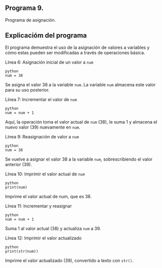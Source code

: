 ## Programa 9.
Programa de asignación.

## Explicacióm del programa
El programa demuestra el uso de la asignación de valores a variables y cómo estas pueden ser modificadas a través de operaciones básica.

Línea 6: Asignación inicial de un valor a `num`
```
python
num = 38
```
Se asigna el valor 38 a la variable `num`.
La variable `num` almacena este valor para su uso posterior.

Línea 7: Incrementar el valor de `num`
```
python
num = num + 1
```
Aquí, la operación toma el valor actual de `num` (38), le suma 1 y almacena el nuevo valor (39) nuevamente en `num`.

Línea 9: Reasignación de valor a `num`
```
python
num = 38
```
Se vuelve a asignar el valor 38 a la variable `num`, sobrescribiendo el valor anterior (39).

Línea 10: Imprimir el valor actual de `num`
```
python
print(num)
```
Imprime el valor actual de num, que es 38.

Línea 11: Incrementar y reasignar
```
python
num = num + 1
```
Suma 1 al valor actual (38) y actualiza `num` a 39.

Línea 12: Imprimir el valor actualizado
```
python
print(str(num))
```
Imprime el valor actualizado (39), convertido a texto con `str()`.
